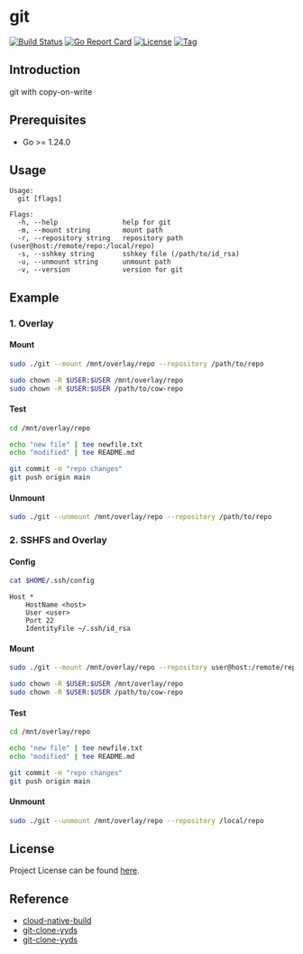# git

[![Build Status](https://github.com/repo-scm/git/workflows/ci/badge.svg?branch=main&event=push)](https://github.com/repo-scm/git/actions?query=workflow%3Aci)
[![Go Report Card](https://goreportcard.com/badge/github.com/repo-scm/git)](https://goreportcard.com/report/github.com/repo-scm/git)
[![License](https://img.shields.io/github/license/repo-scm/git.svg)](https://github.com/repo-scm/git/blob/main/LICENSE)
[![Tag](https://img.shields.io/github/tag/repo-scm/git.svg)](https://github.com/repo-scm/git/tags)



## Introduction

git with copy-on-write



## Prerequisites

- Go >= 1.24.0



## Usage

```
Usage:
  git [flags]

Flags:
  -h, --help                help for git
  -m, --mount string        mount path
  -r, --repository string   repository path (user@host:/remote/repo:/local/repo)
  -s, --sshkey string       sshkey file (/path/to/id_rsa)
  -u, --unmount string      unmount path
  -v, --version             version for git
```



## Example

### 1. Overlay

#### Mount

```bash
sudo ./git --mount /mnt/overlay/repo --repository /path/to/repo

sudo chown -R $USER:$USER /mnt/overlay/repo
sudo chown -R $USER:$USER /path/to/cow-repo
```

#### Test

```bash
cd /mnt/overlay/repo

echo "new file" | tee newfile.txt
echo "modified" | tee README.md

git commit -m "repo changes"
git push origin main
```

#### Unmount

```bash
sudo ./git --unmount /mnt/overlay/repo --repository /path/to/repo
```

### 2. SSHFS and Overlay

#### Config

```bash
cat $HOME/.ssh/config
```

```
Host *
    HostName <host>
    User <user>
    Port 22
    IdentityFile ~/.ssh/id_rsa
```

#### Mount

```bash
sudo ./git --mount /mnt/overlay/repo --repository user@host:/remote/repo:/local/repo --sshkey /path/to/id_rsa

sudo chown -R $USER:$USER /mnt/overlay/repo
sudo chown -R $USER:$USER /path/to/cow-repo
```

#### Test

```bash
cd /mnt/overlay/repo

echo "new file" | tee newfile.txt
echo "modified" | tee README.md

git commit -m "repo changes"
git push origin main
```

#### Unmount

```bash
sudo ./git --unmount /mnt/overlay/repo --repository /local/repo
```



## License

Project License can be found [here](LICENSE).



## Reference

- [cloud-native-build](https://docs.cnb.cool/zh/)
- [git-clone-yyds](https://cloud.tencent.com/developer/article/2456809)
- [git-clone-yyds](https://cnb.cool/cnb/cool/git-clone-yyds)
